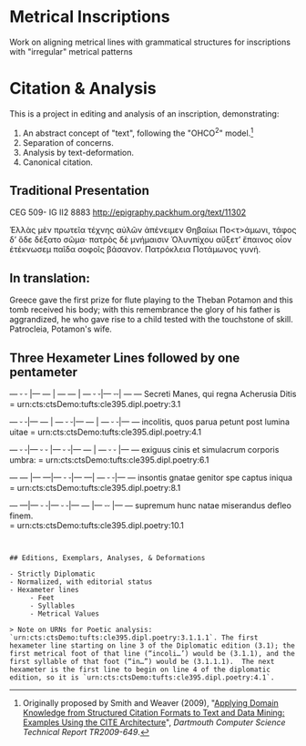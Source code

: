 # Metrical Inscriptions
Work on aligning metrical lines with grammatical structures for inscriptions with "irregular" metrical patterns

# Citation & Analysis

This is a project in editing and analysis of an inscription, demonstrating:

1. An abstract concept of "text", following the "OHCO<sup>2</sup>" model.[^ohco2]
1. Separation of concerns.
1. Analysis by text-deformation.
1. Canonical citation.

[^ohco2]:   Originally proposed by Smith and Weaver  (2009), "[Applying Domain Knowledge from Structured Citation Formats to Text and Data Mining: Examples Using the CITE Architecture](http://katahdin.cs.dartmouth.edu/reports/TR2009-649.pdf)", *Dartmouth Computer Science Technical Report TR2009-649*.

## Traditional Presentation

CEG 509- IG II2 8883 http://epigraphy.packhum.org/text/11302

Ἑλλὰς μὲν πρωτεῖα τέχνης αὐλῶν ἀπένειμεν
Θηβαίωι Πο<τ>άμωνι, τάφος δ’ ὅδε δέξατο σῶμα·
πατρὸς δὲ μνήμαισιν Ὀλυνπίχου αὔξετ’ ἔπαινος
οἷον ἐτέκνωσεμ παῖδα σοφοῖς βάσανον.
Πατρόκλεια Ποτάμωνος γυνή.

## In translation:

Greece gave the first prize for flute playing to the Theban Potamon and this tomb received his body; with this remembrance the glory of his father is aggrandized, he who gave rise to a child tested with the touchstone of skill. Patrocleia, Potamon's wife.


## Three Hexameter Lines followed by one pentameter

 —  ⏑ ⏑ |— — | —   — | —  ⏑ ⏑|— ⏑⏑| — — 
Secreti Manes, qui regna Acherusia Ditis
     = urn:cts:ctsDemo:tufts:cle395.dipl.poetry:3.1

—  ⏑ ⏑|—     — | —  ⏑  ⏑|—    —  | — ⏑ ⏑|—  — 
incolitis, quos parua petunt post lumina uitae
     = urn:cts:ctsDemo:tufts:cle395.dipl.poetry:4.1

— ⏑ ⏑|—  ⏑ ⏑ |—   ⏑ ⏑|—  — | —  ⏑ ⏑ |—   — 
exiguus cinis et simulacrum corporis umbra:
     = urn:cts:ctsDemo:tufts:cle395.dipl.poetry:6.1

—  — |—    —|—   ⏑ ⏑|—    —| —  ⏑  ⏑|—  —
insontis gnatae genitor spe captus iniqua
     = urn:cts:ctsDemo:tufts:cle395.dipl.poetry:8.1

 —  —|—   ⏑    ⏑|—   ⏑ ⏑|—  —  |—  ⏑⏑ |— —
supremum hunc natae miserandus defleo finem.    
     = urn:cts:ctsDemo:tufts:cle395.dipl.poetry:10.1

````


## Editions, Exemplars, Analyses, & Deformations

- Strictly Diplomatic
- Normalized, with editorial status
- Hexameter lines
     - Feet
     - Syllables
     - Metrical Values

> Note on URNs for Poetic analysis: `urn:cts:ctsDemo:tufts:cle395.dipl.poetry:3.1.1.1`. The first hexameter line starting on line 3 of the Diplomatic edition (3.1); the first metrical foot of that line (“incoli…’) would be (3.1.1), and the first syllable of that foot (“in…”) would be (3.1.1.1).  The next hexameter is the first line to begin on line 4 of the diplomatic edition, so it is `urn:cts:ctsDemo:tufts:cle395.dipl.poetry:4.1`.
